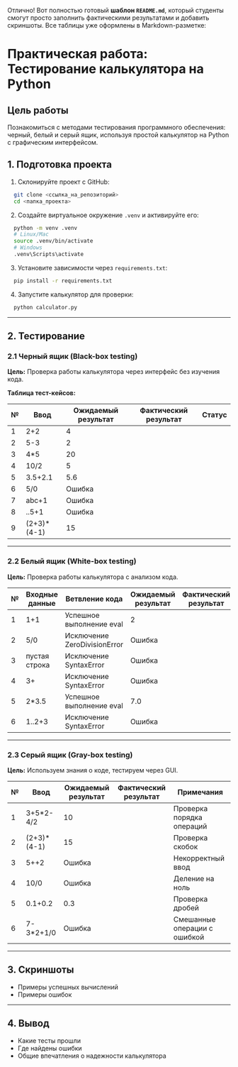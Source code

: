 Отлично! Вот полностью готовый **шаблон `README.md`**, который студенты смогут просто заполнить фактическими результатами и добавить скриншоты. Все таблицы уже оформлены в Markdown-разметке:


# Практическая работа: Тестирование калькулятора на Python

## Цель работы
Познакомиться с методами тестирования программного обеспечения: черный, белый и серый ящик, используя простой калькулятор на Python с графическим интерфейсом.


## 1. Подготовка проекта

1. Склонируйте проект с GitHub:
```bash
  git clone <ссылка_на_репозиторий>
  cd <папка_проекта>
````

2. Создайте виртуальное окружение `.venv` и активируйте его:

```bash
  python -m venv .venv
  # Linux/Mac
  source .venv/bin/activate
  # Windows
  .venv\Scripts\activate
```

3. Установите зависимости через `requirements.txt`:

```bash
  pip install -r requirements.txt
```

4. Запустите калькулятор для проверки:

```bash
  python calculator.py
```

---

## 2. Тестирование

### 2.1 Черный ящик (Black-box testing)

**Цель:** Проверка работы калькулятора через интерфейс без изучения кода.

**Таблица тест-кейсов:**

| № | Ввод        | Ожидаемый результат | Фактический результат | Статус |
| - | ----------- | ------------------- | --------------------- | ------ |
| 1 | 2+2         | 4                   |                       |        |
| 2 | 5-3         | 2                   |                       |        |
| 3 | 4*5         | 20                  |                       |        |
| 4 | 10/2        | 5                   |                       |        |
| 5 | 3.5+2.1     | 5.6                 |                       |        |
| 6 | 5/0         | Ошибка              |                       |        |
| 7 | abc+1       | Ошибка              |                       |        |
| 8 | ..5+1       | Ошибка              |                       |        |
| 9 | (2+3)*(4-1) | 15                  |                       |        |

---

### 2.2 Белый ящик (White-box testing)

**Цель:** Проверка работы калькулятора с анализом кода.

| № | Входные данные | Ветвление кода               | Ожидаемый результат | Фактический результат | Статус |
| - | -------------- | ---------------------------- | ------------------- | --------------------- | ------ |
| 1 | 1+1            | Успешное выполнение eval     | 2                   |                       |        |
| 2 | 5/0            | Исключение ZeroDivisionError | Ошибка              |                       |        |
| 3 | пустая строка  | Исключение SyntaxError       | Ошибка              |                       |        |
| 4 | 3+             | Исключение SyntaxError       | Ошибка              |                       |        |
| 5 | 2*3.5          | Успешное выполнение eval     | 7.0                 |                       |        |
| 6 | 1..2+3         | Исключение SyntaxError       | Ошибка              |                       |        |

---

### 2.3 Серый ящик (Gray-box testing)

**Цель:** Используем знания о коде, тестируем через GUI.

| № | Ввод        | Ожидаемый результат | Фактический результат | Примечания                   |
| - | ----------- | ------------------- | --------------------- | ---------------------------- |
| 1 | 3+5*2-4/2   | 10                  |                       | Проверка порядка операций    |
| 2 | (2+3)*(4-1) | 15                  |                       | Проверка скобок              |
| 3 | 5++2        | Ошибка              |                       | Некорректный ввод            |
| 4 | 10/0        | Ошибка              |                       | Деление на ноль              |
| 5 | 0.1+0.2     | 0.3                 |                       | Проверка дробей              |
| 6 | 7-3*2+1/0   | Ошибка              |                       | Смешанные операции с ошибкой |

---

## 3. Скриншоты

* Примеры успешных вычислений
* Примеры ошибок

---

## 4. Вывод

* Какие тесты прошли
* Где найдены ошибки
* Общие впечатления о надежности калькулятора

```

